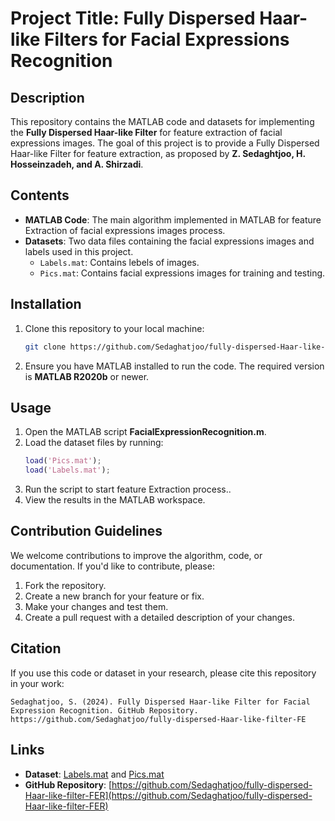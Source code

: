 # Project Title: Fully Dispersed Haar-like Filters for Facial Expressions Recognition

## Description
This repository contains the MATLAB code and datasets for implementing the **Fully Dispersed Haar-like Filter** for feature extraction of facial expressions images. The goal of this project is to provide a Fully Dispersed Haar-like Filter for feature extraction, as proposed by **Z. Sedaghtjoo, H. Hosseinzadeh, and A. Shirzadi**.

## Contents
- **MATLAB Code**: The main algorithm implemented in MATLAB for feature Extraction of facial expressions images process.
- **Datasets**: Two data files containing the facial expressions images and labels used in this project.
  - `Labels.mat`: Contains lebels of images.
  - `Pics.mat`: Contains facial expressions images for training and testing.

## Installation
1. Clone this repository to your local machine:
   ```bash
   git clone https://github.com/Sedaghatjoo/fully-dispersed-Haar-like-filter.git

   ```

2. Ensure you have MATLAB installed to run the code. The required version is **MATLAB R2020b** or newer.

## Usage
1. Open the MATLAB script **FacialExpressionRecognition.m**.
2. Load the dataset files by running:
   ```matlab
   load('Pics.mat');
   load('Labels.mat');
   ```
3. Run the script to start feature Extraction process..
4. View the results in the MATLAB workspace.

## Contribution Guidelines
We welcome contributions to improve the algorithm, code, or documentation. If you'd like to contribute, please:
1. Fork the repository.
2. Create a new branch for your feature or fix.
3. Make your changes and test them.
4. Create a pull request with a detailed description of your changes.


## Citation
If you use this code or dataset in your research, please cite this repository in your work:
```
Sedaghatjoo, S. (2024). Fully Dispersed Haar-like Filter for Facial Expression Recognition. GitHub Repository. https://github.com/Sedaghatjoo/fully-dispersed-Haar-like-filter-FE
```

## Links
- **Dataset**: [Labels.mat](https://github.com/Sedaghatjoo/fully-dispersed-Haar-like-filter-FER/blob/main/Labels.mat) and [Pics.mat](https://github.com/Sedaghatjoo/fully-dispersed-Haar-like-filter-FER/blob/main/Pics.mat)
- **GitHub Repository**: [https://github.com/Sedaghatjoo/fully-dispersed-Haar-like-filter-FER](https://github.com/Sedaghatjoo/fully-dispersed-Haar-like-filter-FER)
